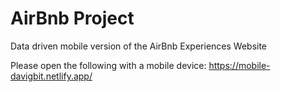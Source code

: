 # AirBnb Project

Data driven mobile version of the AirBnb Experiences Website

Please open the following with a mobile device:
https://mobile-davigbit.netlify.app/
